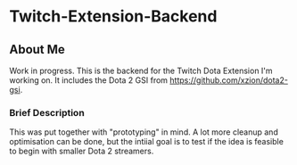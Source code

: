 # Twitch-Extension-Backend
## About Me
Work in progress. This is the backend for the Twitch Dota Extension I'm working on. It includes the Dota 2 GSI from https://github.com/xzion/dota2-gsi.

### Brief Description
This was put together with "prototyping" in mind. A lot more cleanup and optimisation can be done, but the intiial goal is to test if the idea is feasible to begin with smaller Dota 2 streamers.

